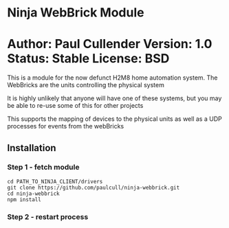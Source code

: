 Ninja WebBrick Module
=====================
Author: Paul Cullender
Version: 1.0
Status: Stable
License: BSD
=====================

This is a module for the now defunct H2M8 home automation
system. The WebBricks are the units controlling the 
physical system

It is highly unlikely that anyone will have one of these
systems, but you may be able to re-use some of this for
other projects

This supports the mapping of devices to the physical units
as well as a UDP processes for events from the webBricks

## Installation
### Step 1 - fetch module
```
cd PATH_TO_NINJA_CLIENT/drivers
git clone https://github.com/paulcull/ninja-webbrick.git
cd ninja-webbrick
npm install
```

### Step 2 - restart process
